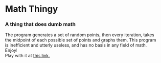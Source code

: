 # Math Thingy
### A thing that does dumb math

The program generates a set of random points, then every iteration, takes the midpoint of each possible set of points and graphs them. This program is inefficient and utterly useless, and has no basis in any field of math. Enjoy!  
Play with it at [this link.](https://www.rockwill.dev/maththingy/)
